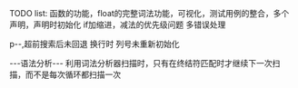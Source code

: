 TODO list:
函数的功能，float的完整词法功能，可视化，测试用例的整合，多个声明，声明时初始化
if加缩进，减法的优先级问题
多错误处理



p--,超前搜索后未回退
换行时 列号未重新初始化

---语法分析---
利用词法分析器扫描时，只有在终结符匹配时才继续下一次扫描，而不是每次循环都扫描一次